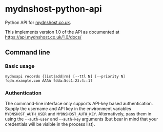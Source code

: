 # mydnshost-python-api

Python API for [mydnshost.co.uk](https://www.mydnshost.co.uk/).

This implements version 1.0 of the API as documented at https://api.mydnshost.co.uk/1.0/docs/

## Command line

### Basic usage

```
mydnsapi records {list|add|rm} [--ttl N] [--priority N] fqdn.example.com AAAA fdda:5cc1:23:4::1f
```

### Authentication

The command-line interface only supports API-key based authentication. Supply the username
and API key in the environment variables `MYDNSHOST_AUTH_USER` and `MYDNSHOST_AUTH_KEY`.
Alternatively, pass them in using the `--auth-user` and `--auth-key` arguments (but bear
in mind that your credentials will be visible in the process list).
